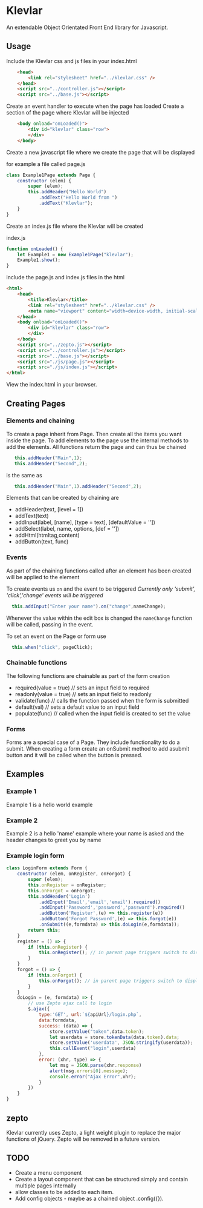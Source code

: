 # Klevlar

An extendable Object Orientated Front End library for Javascript.

## Usage

Include the Klevlar css and js files in your index.html

```html
	<head>
        <link rel="stylesheet" href="../klevlar.css" />
	</head>
    <script src="../controller.js"></script>
    <script src="../base.js"></script>
```

Create an event handler to execute when the page has loaded
Create a section of the page where Klevlar will be injected

```html
	<body onload="onLoaded()">
        <div id="klevlar" class="row">
        </div>
	</body>
```

Create a new javascript file where we create the page that will be displayed

for example a file called page.js
```javascript
class Example1Page extends Page {
    constructor (elem) {
        super (elem);
        this.addHeader("Hello World")
            .addText("Hello World from ")
            .addText("Klevlar");
    }
}
```

Create an index.js file where the Klevlar will be created

index.js
```javascript
function onLoaded() {
    let Example1 = new Example1Page("klevlar");
    Example1.show();
}
```

include the page.js and index.js files in the html

```html
<html>
	<head>
		<title>Klevlar</title>
        <link rel="stylesheet" href="../klevlar.css" />
        <meta name="viewport" content="width=device-width, initial-scale=1.0">
	</head>
	<body onload="onLoaded()">
        <div id="klevlar" class="row">
        </div>
	</body>
    <script src="../zepto.js"></script>
    <script src="../controller.js"></script>
    <script src="../base.js"></script>
    <script src="./js/page.js"></script>
    <script src="./js/index.js"></script>
</html>
```

View the index.html in your browser.

## Creating Pages

### Elements and chaining
To create a page inherit from Page. Then create all the items you want inside the page. To add elements to the page use the internal methods to add the elements. All functions return the page and can thus be chained

```javascript
   this.addHeader("Main",1);
   this.addHeader("Second",2);
```

is the same as

```javascript
   this.addHeader("Main",1).addHeader("Second",2);
```

Elements that can be created by chaining are

- addHeader(text, [level = 1])
- addText(text)
- addInput(label, [name], [type = text], [defaultValue = ''])
- addSelect(label, name, options, [def = ''])
- addHtml(htmltag,content)
- addButton(text, func)

### Events

As part of the chaining functions called after an element has been created will be applied to the element

To create events us `on` and the event to be triggered
_Currently only 'submit', 'click','change' events will be triggered_

```javascript
  this.addInput("Enter your name").on("change",nameChange);
```

Whenever the value within the edit box is changed the `nameChange` function will be called, passing in the event.

To set an event on the Page or form use

```javascript
  this.when("click", pageClick);
```

### Chainable functions

The following functions are chainable as part of the form creation

- required(value = true) // sets an input field to required
- readonly(value = true) // sets an input field to readonly
- validate(func) // calls the function passed when the form is submitted
- default(val) // sets a default value to an input field
- populate(func) // called when the input field is created to set the value 

### Forms

Forms are a special case of a Page. They include functionality to do a submit. When creating a form create an onSubmit method to add asubmit button and it will be called when the button is pressed.

## Examples

### Example 1

Example 1 is a hello world  example

### Example 2 

Example 2 is a hello 'name' example where your name is asked and the header changes to greet you by name

### Example login form

```javascript
class LoginForm extends Form {
    constructor (elem, onRegister, onForgot) {
        super (elem);
        this.onRegister = onRegister;
        this.onForgot = onForgot;
        this.addHeader('Login')
            .addInput('Email','email','email').required()
            .addInput('Password','password','password').required()
            .addButton('Register',(e) => this.register(e))
            .addButton('Forgot Password',(e) => this.forgot(e))
            .onSubmit((e,formdata) => this.doLogin(e,formdata));
        return this;
    }
    register = () => {
        if (this.onRegister) {
            this.onRegister(); // in parent page triggers switch to display a register form instead
        }
    }
    forgot = () => {
        if (this.onForgot) {
            this.onForgot(); // in parent page triggers switch to display a lost password form instead
        }
    }
    doLogin = (e, formdata) => {
        // use Zepto ajax call to login
        $.ajax({
            type:'GET', url:`${apiUrl}/login.php`,
            data:formdata, 
            success: (data) => {
                store.setValue("token",data.token);
                let userdata = store.tokenData(data.token).data;
                store.setValue('userdata', JSON.stringify(userdata));
                this.callEvent("login",userdata)
            },
            error: (xhr, type) => {
                let msg = JSON.parse(xhr.response)
                alert(msg.errors[0].message);
                console.error("Ajax Error",xhr);
            }
        })
    }
}
```

## zepto

Klevlar currently uses Zepto, a light weight plugin to replace the major functions of jQuery.
Zepto will be removed in a future version.


## TODO

- Create a menu component
- Create a layout component that can be structured simply and contain multiple pages internally
- allow classes to be added to each item.
- Add config objects - maybe as a chained object .config({}).